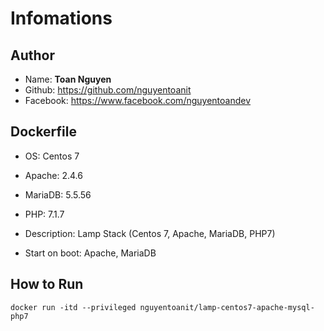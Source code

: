 # Infomations
## Author
- Name: **Toan Nguyen**
- Github: https://github.com/nguyentoanit
- Facebook: https://www.facebook.com/nguyentoandev

## Dockerfile
- OS: Centos 7
- Apache: 2.4.6
- MariaDB: 5.5.56
- PHP: 7.1.7

- Description: Lamp Stack (Centos 7, Apache, MariaDB, PHP7)
- Start on boot: Apache, MariaDB

## How to Run

```
docker run -itd --privileged nguyentoanit/lamp-centos7-apache-mysql-php7
```
